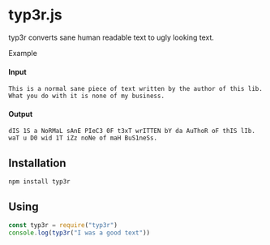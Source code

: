 # typ3r.js

typ3r converts sane human readable text to ugly looking text.

Example

#### Input

```
This is a normal sane piece of text written by the author of this lib. 
What you do with it is none of my business.
```

#### Output

```
dIS 1S a NoRMaL sAnE PIeC3 0F t3xT wrITTEN bY da AuThoR oF thIS lIb.
waT u D0 wid 1T iZz noNe of maH BuS1neSs.
```


## Installation

```
npm install typ3r
```


## Using

```js
const typ3r = require("typ3r")
console.log(typ3r("I was a good text"))
```
